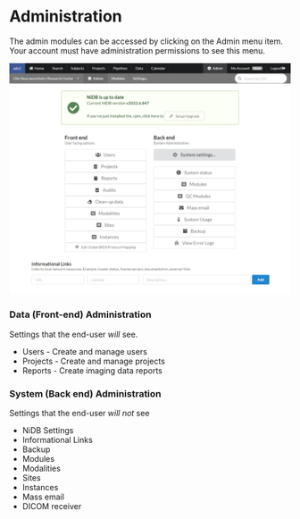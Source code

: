 # Administration

The admin modules can be accessed by clicking on the Admin menu item. Your account must have administration permissions to see this menu.

![](<../../.gitbook/assets/image (1) (1) (1).png>)

### Data (Front-end) Administration

Settings that the end-user _will_ see.

* Users - Create and manage users
* Projects - Create and manage projects
* Reports - Create imaging data reports

### System (Back end) Administration

Settings that the end-user _will not_ see

* NiDB Settings
* Informational Links
* Backup
* Modules
* Modalities
* Sites
* Instances
* Mass email
* DICOM receiver
